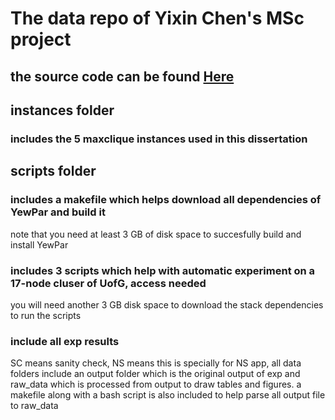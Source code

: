 # The data repo of Yixin Chen's MSc project

## the source code can be found [Here](https://github.com/Nirvana-Chen/YewPar)

## instances folder 

### includes the 5 maxclique instances used in this dissertation

## scripts folder 

### includes a makefile which helps download all dependencies of YewPar and build it

note that you need at least 3 GB of disk space to succesfully build and install YewPar

### includes 3 scripts which help with automatic experiment on a 17-node cluser of UofG, access needed

you will need another 3 GB disk space to download the stack dependencies to run the scripts

### include all exp results

SC means sanity check, NS means this is specially for NS app, all data folders include an output folder which is the original output of exp and raw_data which is processed from output to draw tables and figures. a makefile along with a bash script is also included to help parse all output file to raw_data
